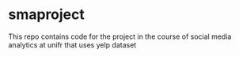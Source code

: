 # smaproject
This repo contains code for the project in the course of social media analytics at unifr that uses yelp dataset
